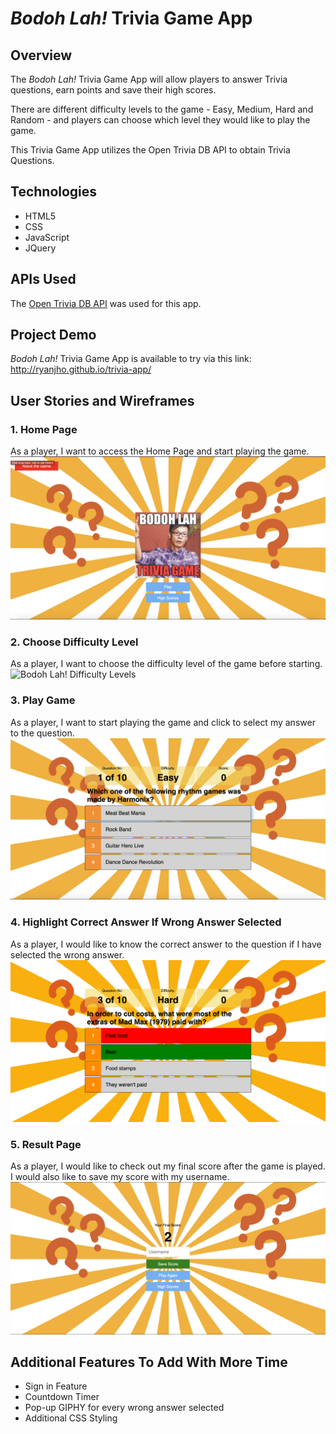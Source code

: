 # _Bodoh Lah!_ Trivia Game App #

## Overview
The _Bodoh Lah!_ Trivia Game App will allow players to answer Trivia questions, earn points and save their high scores.

There are different difficulty levels to the game - Easy, Medium, Hard and Random - and players can choose which level they would like to play the game.

This Trivia Game App utilizes the Open Trivia DB API to obtain Trivia Questions.

## Technologies
* HTML5
* CSS
* JavaScript
* JQuery

## APIs Used
The [Open Trivia DB API](https://opentdb.com/) was used for this app.

## Project Demo
_Bodoh Lah!_ Trivia Game App is available to try via this link: http://ryanjho.github.io/trivia-app/

## User Stories and Wireframes
### 1. Home Page ###
As a player, I want to access the Home Page and start playing the game.
![Bodoh Lah Home Page](./img/Bodoh-Lah-Home-Page.jpg "Bodoh Lah! Home Page")

### 2. Choose Difficulty Level ###
As a player, I want to choose the difficulty level of the game before starting.
![Bodoh Lah! Difficulty Levels](./img/Bodoh-Lah-Difficulty-Levels.jpg "Bodoh Lah! Difficulty Levels")

### 3. Play Game ###
As a player, I want to start playing the game and click to select my answer to the question.
![Bodoh Lah! Game Page](./img/Bodoh-Lah-Game-Page.jpg "Bodoh Lah! Game Page")

### 4. Highlight Correct Answer If Wrong Answer Selected ###
As a player, I would like to know the correct answer to the question if I have selected the wrong answer.
![Bodoh Lah! Wrong Answer](./img/Bodoh-Lah-Wrong-Answer.jpg "Bodoh Lah! Wrong Answer")

### 5. Result Page ##
As a player, I would like to check out my final score after the game is played. I would also like to save my score with my username.
![Bodoh Lah! Result Page](./img/Bodoh-Lah-Result-Page.jpg "Bodoh Lah! Result Page")

## Additional Features To Add With More Time ##
* Sign in Feature
* Countdown Timer
* Pop-up GIPHY for every wrong answer selected
* Additional CSS Styling